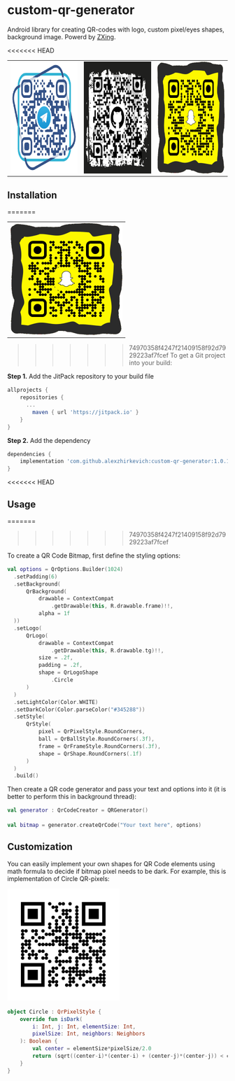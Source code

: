 # custom-qr-generator
Android library for creating QR-codes with logo, custom pixel/eyes shapes, background image. Powerd by <a href="https://github.com/zxing/zxing">ZXing</a>.

<table>
  <tr>
    <td><img src="./screenshots/telegram.bmp" width="256" height="256"></td>
    <td><img src="./screenshots/github.bmp" width="256" height="256"></td>
<<<<<<< HEAD
    <td><img src="./screenshots/snapchat.bmp" width="256" height="256"></td>
  </tr> 
<table>
  
## Installation
  
=======
        <td><img src="./screenshots/snapchat.bmp" width="256" height="256"></td>

  </tr> 
<table>

>>>>>>> 74970358f4247f21409158f92d7929223af7fcef
To get a Git project into your build:

<b>Step 1.</b> Add the JitPack repository to your build file
```gradle
allprojects {
    repositories {
      ...
        maven { url 'https://jitpack.io' }
    }
}
```
<b>Step 2.</b> Add the dependency
```gradle
dependencies {
    implementation 'com.github.alexzhirkevich:custom-qr-generator:1.0.1'
}
```
<<<<<<< HEAD
  
## Usage
=======

>>>>>>> 74970358f4247f21409158f92d7929223af7fcef
  
To create a QR Code Bitmap, first define the styling options:
  
```kotlin
val options = QrOptions.Builder(1024)
  .setPadding(6)
  .setBackground(
      QrBackground(
          drawable = ContextCompat
              .getDrawable(this, R.drawable.frame)!!,
          alpha = 1f
  ))
  .setLogo(
      QrLogo(
          drawable = ContextCompat
              .getDrawable(this, R.drawable.tg)!!,
          size = .2f,
          padding = .2f,
          shape = QrLogoShape
              .Circle
      )
  )
  .setLightColor(Color.WHITE)
  .setDarkColor(Color.parseColor("#345288"))
  .setStyle(
      QrStyle(
          pixel = QrPixelStyle.RoundCorners,
          ball = QrBallStyle.RoundCorners(.3f),
          frame = QrFrameStyle.RoundCorners(.3f),
          shape = QrShape.RoundCorners(.1f)
      )
  )
  .build()
```
Then create a QR code generator and pass your text and options into it (it is better to perform this in background thread):
  
```kotlin  
val generator : QrCodeCreator = QRGenerator()
  
val bitmap = generator.createQrCode("Your text here", options)
```
## Customization
  
You can easily implement your own shapes for QR Code elements using math formula to decide if bitmap pixel needs to be dark.
For example, this is implementation of Circle QR-pixels:
  
<img src="./screenshots/circlepixels.bmp" width="256" height="256">
 
```kotlin
object Circle : QrPixelStyle {
    override fun isDark(
        i: Int, j: Int, elementSize: Int,
        pixelSize: Int, neighbors: Neighbors
    ): Boolean {
        val center = elementSize*pixelSize/2.0
        return (sqrt((center-i)*(center-i) + (center-j)*(center-j)) < center)
    }
}
```

